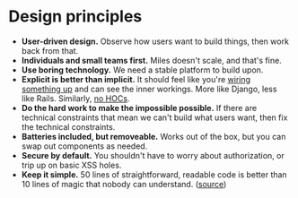 # Design principles

- **User-driven design.** Observe how users want to build things, then work back from that.
- **Individuals and small teams first.** Miles doesn't scale, and that's fine.
- **Use boring technology.** We need a stable platform to build upon.
- **Explicit is better than implicit.** It should feel like you're [wiring something up](https://en.wikipedia.org/wiki/Moog_modular_synthesizer) and can see the inner workings. More like Django, less like Rails. Similarly, [no HOCs](https://cdb.reacttraining.com/use-a-render-prop-50de598f11ce).
- **Do the hard work to make the impossible possible.** If there are technical constraints that mean we can't build what users want, then fix the technical constraints.
- **Batteries included, but removeable.** Works out of the box, but you can swap out components as needed.
- **Secure by default.** You shouldn't have to worry about authorization, or trip up on basic XSS holes.
- **Keep it simple.** 50 lines of straightforward, readable code is better than 10 lines of magic that nobody can understand. ([source](https://github.com/moby/moby/blob/master/project/PRINCIPLES.md))
